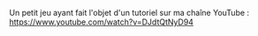Un petit jeu ayant fait l'objet d'un tutoriel sur ma chaîne YouTube : https://www.youtube.com/watch?v=DJdtQtNyD94